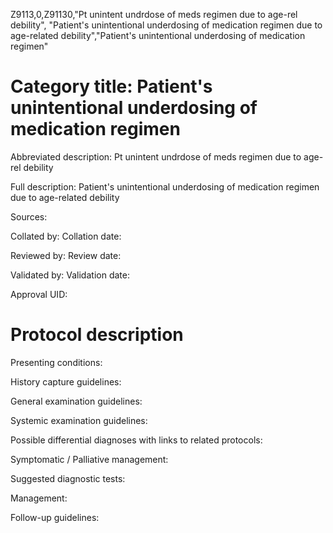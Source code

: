 Z9113,0,Z91130,"Pt unintent undrdose of meds regimen due to age-rel debility", "Patient's unintentional underdosing of medication regimen due to age-related debility","Patient's unintentional underdosing of medication regimen"
# Category title: Patient's unintentional underdosing of medication regimen

Abbreviated description: Pt unintent undrdose of meds regimen due to age-rel debility

Full description: Patient's unintentional underdosing of medication regimen due to age-related debility

Sources:

Collated by:
Collation date:

Reviewed by:
Review date:

Validated by:
Validation date:

Approval UID:

# Protocol description

Presenting conditions:

History capture guidelines:

General examination guidelines:

Systemic examination guidelines:

Possible differential diagnoses with links to related protocols:

Symptomatic / Palliative management:

Suggested diagnostic tests:

Management:

Follow-up guidelines:
